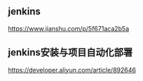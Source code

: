 ## jenkins
https://www.jianshu.com/p/5f671aca2b5a

## jenkins安装与项目自动化部署
https://developer.aliyun.com/article/892646